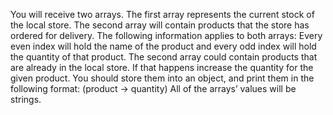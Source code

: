 You will receive two arrays. The first array represents the current stock of the local store. The second array will contain products that the store has ordered for delivery.
The following information applies to both arrays:
Every even index will hold the name of the product and every odd index will hold the quantity of that product. The second array could contain products that are already in the local store. If that happens increase the quantity for the given product. You should store them into an object, and print them in the following format: (product -> quantity)
All of the arrays’ values will be strings.
